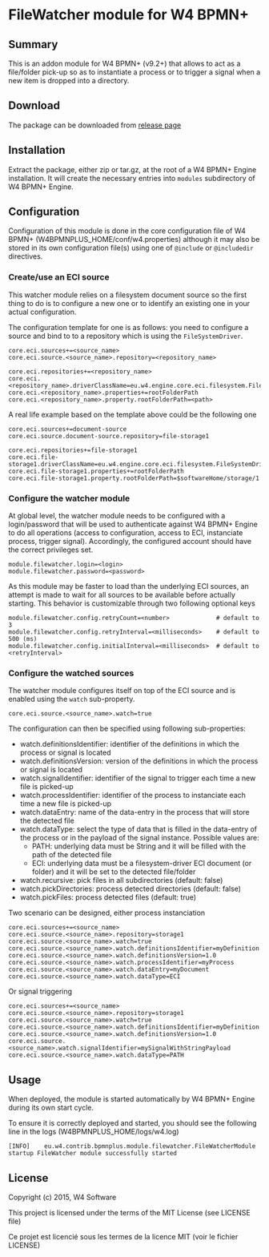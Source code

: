 FileWatcher module for W4 BPMN+
===============================

Summary
-------

This is an addon module for W4 BPMN+ (v9.2+) that allows to act as a file/folder pick-up so as to instantiate a process or to trigger a signal when
a new item is dropped into a directory.


Download
--------

The package can be downloaded from [release page](https://github.com/w4software/w4-bpmnplus-module-watchdir/releases)


Installation
------------

Extract the package, either zip or tar.gz, at the root of a W4 BPMN+ Engine installation. It will create the necessary entries into `modules` subdirectory of W4 BPMN+ Engine.


Configuration
-------------

Configuration of this module is done in the core configuration file of W4 BPMN+ (W4BPMNPLUS_HOME/conf/w4.properties) although it may also
be stored in its own configuration file(s) using one of `@include` or `@includedir` directives.

### Create/use an ECI source

This watcher module relies on a filesystem document source so the first thing to do is to configure a new one or to identify an existing
one in your actual configuration.

The configuration template for one is as follows: you need to configure a source and bind to to a repository which is using the `FileSystemDriver`.

    core.eci.sources+=<source_name>
    core.eci.source.<source_name>.repository=<repository_name>
    
    core.eci.repositories+=<repository_name>
    core.eci.<repository_name>.driverClassName=eu.w4.engine.core.eci.filesystem.FileSystemDriver
    core.eci.<repository_name>.properties+=rootFolderPath
    core.eci.<repository_name>.property.rootFolderPath=<path>


A real life example based on the template above could be the following one

    core.eci.sources+=document-source
    core.eci.source.document-source.repository=file-storage1
    
    core.eci.repositories+=file-storage1
    core.eci.file-storage1.driverClassName=eu.w4.engine.core.eci.filesystem.FileSystemDriver
    core.eci.file-storage1.properties+=rootFolderPath
    core.eci.file-storage1.property.rootFolderPath=$softwareHome/storage/1


### Configure the watcher module

At global level, the watcher module needs to be configured with a login/password that will be used to authenticate against W4 BPMN+ Engine
to do all operations (access to configuration, access to ECI, instanciate process, trigger signal). Accordingly, the configured account 
should have the correct privileges set.

    module.filewatcher.login=<login>
    module.filewatcher.password=<password>


As this module may be faster to load than the underlying ECI sources, an attempt is made to wait for all sources to be available before actually
starting. This behavior is customizable through two following optional keys

    module.filewatcher.config.retryCount=<number>             # default to 3
    module.filewatcher.config.retryInterval=<milliseconds>    # default to 500 (ms)
    module.filewatcher.config.initialInterval=<milliseconds>  # default to <retryInterval>


### Configure the watched sources

The watcher module configures itself on top of the ECI source and is enabled using the `watch` sub-property. 

    core.eci.source.<source_name>.watch=true


The configuration can then be specified using following sub-properties:

- watch.definitionsIdentifier: identifier of the definitions in which the process or signal is located
- watch.definitionsVersion: version of the definitions in which the process or signal is located
- watch.signalIdentifier: identifier of the signal to trigger each time a new file is picked-up
- watch.processIdentifier: identifier of the process to instanciate each time a new file is picked-up
- watch.dataEntry: name of the data-entry in the process that will store the detected file
- watch.dataType: select the type of data that is filled in the data-entry of the process or in the payload of the signal instance. Possible values are: 
    * PATH: underlying data must be String and it will be filled with the path of the detected file
    * ECI: underlying data must be a filesystem-driver ECI document (or folder) and it will be set to the detected file/folder
- watch.recursive: pick files in all subdirectories (default: false)
- watch.pickDirectories: process detected directories (default: false)
- watch.pickFiles: process detected files (default: true)

Two scenario can be designed, either process instanciation

    core.eci.sources+=<source_name>
    core.eci.source.<source_name>.repository=storage1
    core.eci.source.<source_name>.watch=true
    core.eci.source.<source_name>.watch.definitionsIdentifier=myDefinition
    core.eci.source.<source_name>.watch.definitionsVersion=1.0
    core.eci.source.<source_name>.watch.processIdentifier=myProcess
    core.eci.source.<source_name>.watch.dataEntry=myDocument
    core.eci.source.<source_name>.watch.dataType=ECI

Or signal triggering

    core.eci.sources+=<source_name>
    core.eci.source.<source_name>.repository=storage1
    core.eci.source.<source_name>.watch=true
    core.eci.source.<source_name>.watch.definitionsIdentifier=myDefinition
    core.eci.source.<source_name>.watch.definitionsVersion=1.0
    core.eci.source.<source_name>.watch.signalIdentifier=mySignalWithStringPayload
    core.eci.source.<source_name>.watch.dataType=PATH


Usage
-----

When deployed, the module is started automatically by W4 BPMN+ Engine during its own start cycle.

To ensure it is correctly deployed and started, you should see the following line in the logs (W4BPMNPLUS_HOME/logs/w4.log)

    [INFO]    eu.w4.contrib.bpmnplus.module.filewatcher.FileWatcherModule startup FileWatcher module successfully started


License
-------

Copyright (c) 2015, W4 Software

This project is licensed under the terms of the MIT License (see LICENSE file)

Ce projet est licencié sous les termes de la licence MIT (voir le fichier LICENSE)
